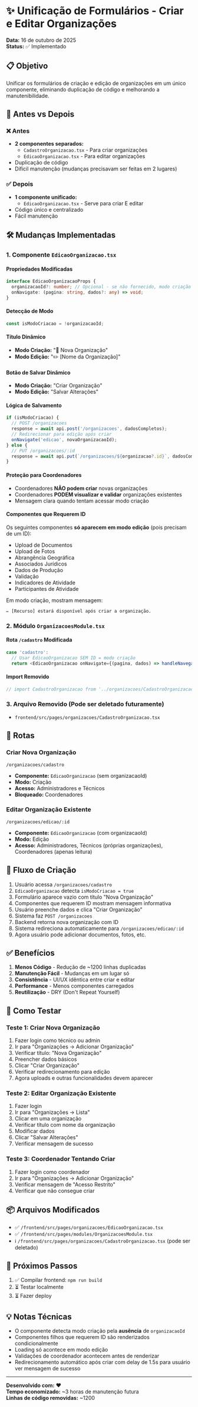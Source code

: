 # ✨ Unificação de Formulários - Criar e Editar Organizações

**Data:** 16 de outubro de 2025  
**Status:** ✅ Implementado

## 📋 Objetivo

Unificar os formulários de criação e edição de organizações em um único componente, eliminando duplicação de código e melhorando a manutenibilidade.

## 🔄 Antes vs Depois

### ❌ Antes
- **2 componentes separados:**
  - `CadastroOrganizacao.tsx` - Para criar organizações
  - `EdicaoOrganizacao.tsx` - Para editar organizações
- Duplicação de código
- Difícil manutenção (mudanças precisavam ser feitas em 2 lugares)

### ✅ Depois
- **1 componente unificado:**
  - `EdicaoOrganizacao.tsx` - Serve para criar E editar
- Código único e centralizado
- Fácil manutenção

## 🛠️ Mudanças Implementadas

### 1. **Componente `EdicaoOrganizacao.tsx`**

#### Propriedades Modificadas
```typescript
interface EdicaoOrganizacaoProps {
  organizacaoId?: number; // Opcional - se não fornecido, modo criação
  onNavigate: (pagina: string, dados?: any) => void;
}
```

#### Detecção de Modo
```typescript
const isModoCriacao = !organizacaoId;
```

#### Título Dinâmico
- **Modo Criação:** "📝 Nova Organização"
- **Modo Edição:** "✏️ [Nome da Organização]"

#### Botão de Salvar Dinâmico
- **Modo Criação:** "Criar Organização"
- **Modo Edição:** "Salvar Alterações"

#### Lógica de Salvamento
```typescript
if (isModoCriacao) {
  // POST /organizacoes
  response = await api.post('/organizacoes', dadosCompletos);
  // Redirecionar para edição após criar
  onNavigate('edicao', novaOrganizacaoId);
} else {
  // PUT /organizacoes/:id
  response = await api.put(`/organizacoes/${organizacao?.id}`, dadosCompletos);
}
```

#### Proteção para Coordenadores
- Coordenadores **NÃO podem criar** novas organizações
- Coordenadores **PODEM visualizar e validar** organizações existentes
- Mensagem clara quando tentam acessar modo criação

#### Componentes que Requerem ID
Os seguintes componentes **só aparecem em modo edição** (pois precisam de um ID):
- Upload de Documentos
- Upload de Fotos
- Abrangência Geográfica
- Associados Jurídicos
- Dados de Produção
- Validação
- Indicadores de Atividade
- Participantes de Atividade

Em modo criação, mostram mensagem:
```
✏️ [Recurso] estará disponível após criar a organização.
```

### 2. **Módulo `OrganizacoesModule.tsx`**

#### Rota `/cadastro` Modificada
```typescript
case 'cadastro':
  // Usar EdicaoOrganizacao SEM ID = modo criação
  return <EdicaoOrganizacao onNavigate={(pagina, dados) => handleNavegacao(pagina, dados)} />;
```

#### Import Removido
```typescript
// import CadastroOrganizacao from '../organizacoes/CadastroOrganizacao'; // Removido
```

### 3. **Arquivo Removido** (Pode ser deletado futuramente)
- `frontend/src/pages/organizacoes/CadastroOrganizacao.tsx`

## 📍 Rotas

### Criar Nova Organização
```
/organizacoes/cadastro
```
- **Componente:** `EdicaoOrganizacao` (sem organizacaoId)
- **Modo:** Criação
- **Acesso:** Administradores e Técnicos
- **Bloqueado:** Coordenadores

### Editar Organização Existente
```
/organizacoes/edicao/:id
```
- **Componente:** `EdicaoOrganizacao` (com organizacaoId)
- **Modo:** Edição
- **Acesso:** Administradores, Técnicos (próprias organizações), Coordenadores (apenas leitura)

## 🔄 Fluxo de Criação

1. Usuário acessa `/organizacoes/cadastro`
2. `EdicaoOrganizacao` detecta `isModoCriacao = true`
3. Formulário aparece vazio com título "Nova Organização"
4. Componentes que requerem ID mostram mensagem informativa
5. Usuário preenche dados e clica "Criar Organização"
6. Sistema faz `POST /organizacoes`
7. Backend retorna nova organização com ID
8. Sistema redireciona automaticamente para `/organizacoes/edicao/:id`
9. Agora usuário pode adicionar documentos, fotos, etc.

## ✅ Benefícios

1. **Menos Código** - Redução de ~1200 linhas duplicadas
2. **Manutenção Fácil** - Mudanças em um lugar só
3. **Consistência** - UI/UX idêntica entre criar e editar
4. **Performance** - Menos componentes carregados
5. **Reutilização** - DRY (Don't Repeat Yourself)

## 🧪 Como Testar

### Teste 1: Criar Nova Organização
1. Fazer login como técnico ou admin
2. Ir para "Organizações → Adicionar Organização"
3. Verificar título: "Nova Organização"
4. Preencher dados básicos
5. Clicar "Criar Organização"
6. Verificar redirecionamento para edição
7. Agora uploads e outras funcionalidades devem aparecer

### Teste 2: Editar Organização Existente
1. Fazer login
2. Ir para "Organizações → Lista"
3. Clicar em uma organização
4. Verificar título com nome da organização
5. Modificar dados
6. Clicar "Salvar Alterações"
7. Verificar mensagem de sucesso

### Teste 3: Coordenador Tentando Criar
1. Fazer login como coordenador
2. Ir para "Organizações → Adicionar Organização"
3. Verificar mensagem de "Acesso Restrito"
4. Verificar que não consegue criar

## 📦 Arquivos Modificados

- ✅ `/frontend/src/pages/organizacoes/EdicaoOrganizacao.tsx`
- ✅ `/frontend/src/pages/modules/OrganizacoesModule.tsx`
- ℹ️ `/frontend/src/pages/organizacoes/CadastroOrganizacao.tsx` (pode ser deletado)

## 🚀 Próximos Passos

1. ✅ Compilar frontend: `npm run build`
2. ⏳ Testar localmente
3. ⏳ Fazer deploy

## 💡 Notas Técnicas

- O componente detecta modo criação pela **ausência** de `organizacaoId`
- Componentes filhos que requerem ID são renderizados condicionalmente
- Loading só acontece em modo edição
- Validações de coordenador acontecem antes de renderizar
- Redirecionamento automático após criar com delay de 1.5s para usuário ver mensagem de sucesso

---

**Desenvolvido com:**  ❤️  
**Tempo economizado:**  ~3 horas de manutenção futura  
**Linhas de código removidas:**  ~1200

